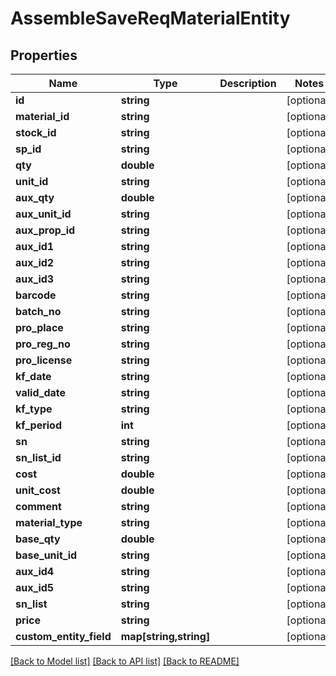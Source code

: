 # AssembleSaveReqMaterialEntity

## Properties
Name | Type | Description | Notes
------------ | ------------- | ------------- | -------------
**id** | **string** |  | [optional] 
**material_id** | **string** |  | [optional] 
**stock_id** | **string** |  | [optional] 
**sp_id** | **string** |  | [optional] 
**qty** | **double** |  | [optional] 
**unit_id** | **string** |  | [optional] 
**aux_qty** | **double** |  | [optional] 
**aux_unit_id** | **string** |  | [optional] 
**aux_prop_id** | **string** |  | [optional] 
**aux_id1** | **string** |  | [optional] 
**aux_id2** | **string** |  | [optional] 
**aux_id3** | **string** |  | [optional] 
**barcode** | **string** |  | [optional] 
**batch_no** | **string** |  | [optional] 
**pro_place** | **string** |  | [optional] 
**pro_reg_no** | **string** |  | [optional] 
**pro_license** | **string** |  | [optional] 
**kf_date** | **string** |  | [optional] 
**valid_date** | **string** |  | [optional] 
**kf_type** | **string** |  | [optional] 
**kf_period** | **int** |  | [optional] 
**sn** | **string** |  | [optional] 
**sn_list_id** | **string** |  | [optional] 
**cost** | **double** |  | [optional] 
**unit_cost** | **double** |  | [optional] 
**comment** | **string** |  | [optional] 
**material_type** | **string** |  | [optional] 
**base_qty** | **double** |  | [optional] 
**base_unit_id** | **string** |  | [optional] 
**aux_id4** | **string** |  | [optional] 
**aux_id5** | **string** |  | [optional] 
**sn_list** | **string** |  | [optional] 
**price** | **string** |  | [optional] 
**custom_entity_field** | **map[string,string]** |  | [optional] 

[[Back to Model list]](../README.md#documentation-for-models) [[Back to API list]](../README.md#documentation-for-api-endpoints) [[Back to README]](../README.md)


